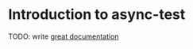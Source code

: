 # Introduction to async-test

TODO: write [great documentation](http://jacobian.org/writing/great-documentation/what-to-write/)
